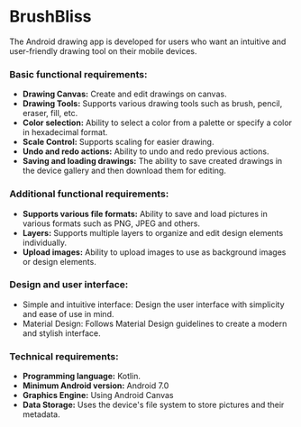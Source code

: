 # BrushBliss
The Android drawing app is developed for users who want an intuitive and user-friendly drawing tool on their mobile devices.

### Basic functional requirements:
  * <b>Drawing Canvas:</b> Create and edit drawings on canvas.
  * <b>Drawing Tools:</b> Supports various drawing tools such as brush, pencil, eraser, fill, etc.
  * <b>Color selection:</b> Ability to select a color from a palette or specify a color in hexadecimal format.
  * <b>Scale Control:</b> Supports scaling for easier drawing.
  * <b>Undo and redo actions:</b> Ability to undo and redo previous actions.
  * <b>Saving and loading drawings:</b> The ability to save created drawings in the device gallery and then download them for editing.

### Additional functional requirements:
  * <b>Supports various file formats:</b> Ability to save and load pictures in various formats such as PNG, JPEG and others.
  * <b>Layers:</b> Supports multiple layers to organize and edit design elements individually.
  * <b>Upload images:</b> Ability to upload images to use as background images or design elements.

### Design and user interface:
  * Simple and intuitive interface: Design the user interface with simplicity and ease of use in mind.
  * Material Design: Follows Material Design guidelines to create a modern and stylish interface.

### Technical requirements:
  * <b>Programming language:</b> Kotlin.
  * <b>Minimum Android version:</b> Android 7.0
  * <b>Graphics Engine:</b> Using Android Canvas
  * <b>Data Storage:</b> Uses the device's file system to store pictures and their metadata.

